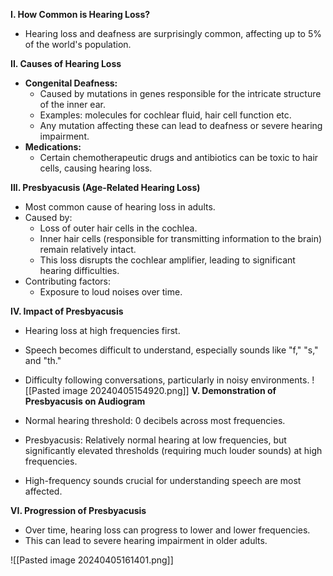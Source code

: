 

**I. How Common is Hearing Loss?**

- Hearing loss and deafness are surprisingly common, affecting up to 5% of the world's population.

**II. Causes of Hearing Loss**

- **Congenital Deafness:**
    - Caused by mutations in genes responsible for the intricate structure of the inner ear.
    - Examples: molecules for cochlear fluid, hair cell function etc.
    - Any mutation affecting these can lead to deafness or severe hearing impairment.
- **Medications:**
    - Certain chemotherapeutic drugs and antibiotics can be toxic to hair cells, causing hearing loss.

**III. Presbyacusis (Age-Related Hearing Loss)**

- Most common cause of hearing loss in adults.
- Caused by:
    - Loss of outer hair cells in the cochlea.
    - Inner hair cells (responsible for transmitting information to the brain) remain relatively intact.
    - This loss disrupts the cochlear amplifier, leading to significant hearing difficulties.
- Contributing factors:
    - Exposure to loud noises over time.

**IV. Impact of Presbyacusis**

- Hearing loss at high frequencies first.
- Speech becomes difficult to understand, especially sounds like "f," "s," and "th."
- Difficulty following conversations, particularly in noisy environments.
![[Pasted image 20240405154920.png]]
**V. Demonstration of Presbyacusis on Audiogram**

- Normal hearing threshold: 0 decibels across most frequencies.
- Presbyacusis: Relatively normal hearing at low frequencies, but significantly elevated thresholds (requiring much louder sounds) at high frequencies.
- High-frequency sounds crucial for understanding speech are most affected.

**VI. Progression of Presbyacusis**

- Over time, hearing loss can progress to lower and lower frequencies.
- This can lead to severe hearing impairment in older adults.

![[Pasted image 20240405161401.png]]